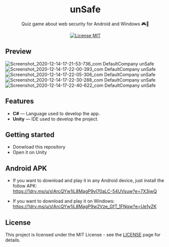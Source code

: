 <h1 align="center">
<br>
unSafe
</h1>

<p align="center">Quiz game about web security for Android and Windows 🎮📱</p>

<p align="center">
  <a href="https://opensource.org/licenses/MIT">
    <img src="https://img.shields.io/badge/License-MIT-blue.svg" alt="License MIT">
  </a>
 <br>
</p>


## Preview
![Screenshot_2020-12-14-17-21-53-736_com DefaultCompany unSafe](https://user-images.githubusercontent.com/65514572/102131793-7f993a00-3e31-11eb-86fa-d388d33ae68b.jpg) 
![Screenshot_2020-12-14-17-22-00-393_com DefaultCompany unSafe](https://user-images.githubusercontent.com/65514572/102131910-abb4bb00-3e31-11eb-8c26-7a419ede5e71.jpg) ![Screenshot_2020-12-14-17-22-05-306_com DefaultCompany unSafe](https://user-images.githubusercontent.com/65514572/102131944-b8391380-3e31-11eb-8fd5-9b1a42ffe3bf.jpg) 
![Screenshot_2020-12-14-17-22-30-288_com DefaultCompany unSafe](https://user-images.githubusercontent.com/65514572/102131984-c7b85c80-3e31-11eb-9366-1d2ef21be20e.jpg) 
![Screenshot_2020-12-14-17-22-40-622_com DefaultCompany unSafe](https://user-images.githubusercontent.com/65514572/102132006-d0a92e00-3e31-11eb-80ca-14c036bf227c.jpg)



## Features
[//]: # (Add the features of your project here:)

- **C#** — Language used to develop the app.
- **Unity** — IDE used to develop the project.


## Getting started

- Donwload this repository
- Open it on Unity 

## Android APK 

- If you want to download and play it in any Android device, just install the follow APK:<br>
https://1drv.ms/u/s!ArcQYw1iL8MagP9vl70aLC-54UVsuw?e=7X3jwQ

- If you want to download and play it on Windows: <br>
https://1drv.ms/u/s!ArcQYw1iL8MagP9w2Vze_GfT_1FNgw?e=Ue1yZK

## License

This project is licensed under the MIT License - see the [LICENSE](https://opensource.org/licenses/MIT) page for details.
